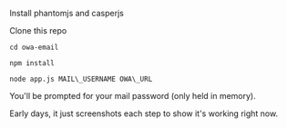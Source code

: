 Install phantomjs and casperjs

Clone this repo

`cd owa-email`

`npm install`

`node app.js MAIL\_USERNAME OWA\_URL`

You'll be prompted for your mail password (only held in memory).

Early days, it just screenshots each step to show it's working right now.
